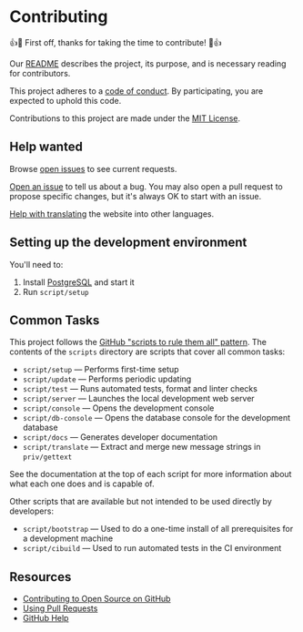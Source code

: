 # Contributing

👍🎉 First off, thanks for taking the time to contribute! 🎉👍

Our [README](README.md) describes the project, its purpose, and is necessary reading for contributors.

This project adheres to a [code of conduct](CODE_OF_CONDUCT.md). By participating, you are expected to uphold this code.

Contributions to this project are made under the [MIT License](LICENSE.md).

## Help wanted

Browse [open issues](https://github.com/lee-dohm/elite-investigations/issues) to see current requests.

[Open an issue](https://github.com/lee-dohm/elite-investigations/issues/new) to tell us about a bug. You may also open a pull request to propose specific changes, but it's always OK to start with an issue.

[Help with translating](#translating) the website into other languages.

## Setting up the development environment

You'll need to:

1. Install [PostgreSQL][postgres-download] and start it
1. Run `script/setup`

[postgres-download]: https://www.postgresql.org/download/

## Common Tasks

This project follows the [GitHub "scripts to rule them all" pattern](http://githubengineering.com/scripts-to-rule-them-all/). The contents of the `scripts` directory are scripts that cover all common tasks:

* `script/setup` &mdash; Performs first-time setup
* `script/update` &mdash; Performs periodic updating
* `script/test` &mdash; Runs automated tests, format and linter checks
* `script/server` &mdash; Launches the local development web server
* `script/console` &mdash; Opens the development console
* `script/db-console` &mdash; Opens the database console for the development database
* `script/docs` &mdash; Generates developer documentation
* `script/translate` &mdash; Extract and merge new message strings in `priv/gettext`

See the documentation at the top of each script for more information about what each one does and is capable of.

Other scripts that are available but not intended to be used directly by developers:

* `script/bootstrap` &mdash; Used to do a one-time install of all prerequisites for a development machine
* `script/cibuild` &mdash; Used to run automated tests in the CI environment

## Resources

- [Contributing to Open Source on GitHub](https://guides.github.com/activities/contributing-to-open-source/)
- [Using Pull Requests](https://help.github.com/articles/about-pull-requests/)
- [GitHub Help](https://help.github.com)
